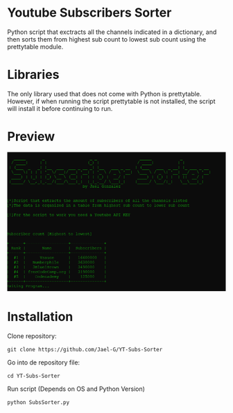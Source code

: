# Youtube Subscribers Sorter

Python script that exctracts all the channels indicated in a dictionary, and then sorts them from highest sub count to lowest sub count using the prettytable module.

# Libraries

The only library used that does not come with Python is prettytable. However, if when running the script prettytable is not installed, the script will install it before continuing to run.

# Preview

![Alt Text](https://github.com/Jael-G/YT-Subs-Sorter/blob/main/Preview.png)

# Installation
Clone repository:

```
git clone https://github.com/Jael-G/YT-Subs-Sorter
```

Go into de repository file:
```
cd YT-Subs-Sorter
```

Run script (Depends on OS and Python Version)
```
python SubsSorter.py
```


